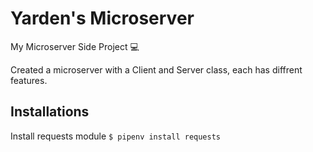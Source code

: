 # Yarden's Microserver
My Microserver Side Project :computer:

Created a microserver with a Client and Server class,  each has diffrent features.

## Installations
Install requests module 
`$ pipenv install requests`
